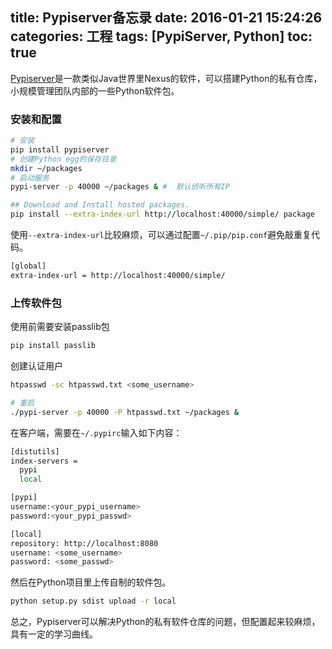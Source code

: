 title: Pypiserver备忘录
date: 2016-01-21 15:24:26
categories: 工程
tags: [PypiServer, Python]
toc: true
---

[Pypiserver](https://pypi.python.org/pypi/pypiserver)是一款类似Java世界里Nexus的软件，可以搭建Python的私有仓库，小规模管理团队内部的一些Python软件包。

### 安装和配置

``` Bash
# 安装
pip install pypiserver
# 创建Python egg的保存目录
mkdir ~/packages
# 启动服务
pypi-server -p 40000 ~/packages & #  默认侦听所有IP

## Download and Install hosted packages.
pip install --extra-index-url http://localhost:40000/simple/ package
```

使用`--extra-index-url`比较麻烦，可以通过配置`~/.pip/pip.conf`避免敲重复代码。

``` Bash
[global]
extra-index-url = http://localhost:40000/simple/
```

### 上传软件包

使用前需要安装passlib包

``` Bash
pip install passlib
```

创建认证用户

``` Bash
htpasswd -sc htpasswd.txt <some_username>

# 重启
./pypi-server -p 40000 -P htpasswd.txt ~/packages &
```

在客户端，需要在`~/.pypirc`输入如下内容：

``` Bash
[distutils]
index-servers =
  pypi
  local

[pypi]
username:<your_pypi_username>
password:<your_pypi_passwd>

[local]
repository: http://localhost:8080
username: <some_username>
password: <some_passwd>
```

然后在Python项目里上传自制的软件包。

``` Bash
python setup.py sdist upload -r local
```

总之，Pypiserver可以解决Python的私有软件仓库的问题，但配置起来较麻烦，具有一定的学习曲线。
